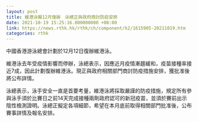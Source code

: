```yaml
---
layout: post
title: 維港泳擬12月復辦　泳總正與政府商討防疫安排
date: 2021-10-19 15:25:16.000000000 +08:00
link: https://news.rthk.hk/rthk/ch/component/k2/1615905-20211019.htm
categories: rthk
---
```


中國香港游泳總會計劃於12月12日復辦維港泳。

維港泳去年受疫情影響而停辦，泳總表示，因應近月疫情漸趨緩和，疫苗接種率接近7成，因此計劃復辦維港泳。現正與政府相關部門商討防疫措施安排，獲批准後將公布詳情。

泳總表示，泳手安全一直是首要考量，維港泳將採取嚴謹的防疫措施，規定所有參與泳手須於比賽日之前14天完成接種兩劑政府認可的新冠疫苗，並須於賽前出示陰性檢測證明。泳總正擬定各項細節，希望在本月底前取得相關部門批准後，公布賽事詳情及報名安排。
